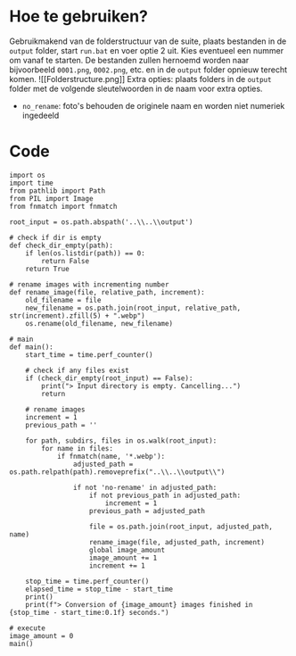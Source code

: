 # Hoe te gebruiken?
Gebruikmakend van de folderstructuur van de suite, plaats bestanden in de `output` folder, start `run.bat` en voer optie 2 uit. Kies eventueel een nummer om vanaf te starten. De bestanden zullen hernoemd worden naar bijvoorbeeld `0001.png`, `0002.png`, etc. en in de `output` folder opnieuw terecht komen.
![[Folderstructure.png]]
Extra opties: plaats folders in de `output` folder met de volgende sleutelwoorden in de naam voor extra opties.
- `no_rename`: foto's behouden de originele naam en worden niet numeriek ingedeeld
# Code
```
import os
import time
from pathlib import Path
from PIL import Image
from fnmatch import fnmatch

root_input = os.path.abspath('..\\..\\output')

# check if dir is empty
def check_dir_empty(path):
    if len(os.listdir(path)) == 0:
        return False
    return True

# rename images with incrementing number
def rename_image(file, relative_path, increment):
    old_filename = file
    new_filename = os.path.join(root_input, relative_path, str(increment).zfill(5) + ".webp")
    os.rename(old_filename, new_filename)

# main
def main():
    start_time = time.perf_counter()

    # check if any files exist
    if (check_dir_empty(root_input) == False):
        print("> Input directory is empty. Cancelling...")
        return

    # rename images 
    increment = 1
    previous_path = ''

    for path, subdirs, files in os.walk(root_input):
        for name in files:
            if fnmatch(name, '*.webp'):       
                adjusted_path = os.path.relpath(path).removeprefix("..\\..\\output\\")
                
                if not 'no-rename' in adjusted_path:               
                    if not previous_path in adjusted_path:
                        increment = 1
                    previous_path = adjusted_path
                    
                    file = os.path.join(root_input, adjusted_path, name)
                    rename_image(file, adjusted_path, increment)
                    global image_amount
                    image_amount += 1                          
                    increment += 1

    stop_time = time.perf_counter()
    elapsed_time = stop_time - start_time
    print()
    print(f"> Conversion of {image_amount} images finished in {stop_time - start_time:0.1f} seconds.")

# execute
image_amount = 0
main()
```
